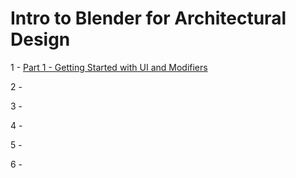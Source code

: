 # Intro to Blender for Architectural Design

1 - [Part 1 - Getting Started with UI and Modifiers](https://www.youtube.com/watch?v=FCrqygFtTp8&list=PLJThqQUeIsPT2yzXVM1JAvAEYE6LZx264&index=1)

2 - 

3 - 

4 - 

5 - 

6 - 
